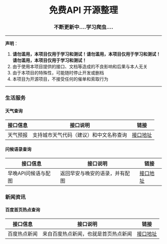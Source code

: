 <h1 align="center">免费API 开源整理</h1>

<h3 align="center">不断更新中....学习爬虫....</h3> 

---

**声明**：

1. **请勿滥用，本项目仅用于学习和测试！请勿滥用，本项目仅用于学习和测试！请勿滥用，本项目仅用于学习和测试！**
2. 由于使用本项目提供的接口、文档等造成的不良影响和后果与本人无关
3. 由于本项目的特殊性，可能随时停止开发或删档
4. 本项目为开源项目，不接受任何的催单和索取行为

---



### 生活服务

#### 天气查询

接口信息 | 接口说明 | 链接
----|----|----
天气预报 | 支持城市天气代码（建议）和中文名称查询 | [接口地址](https://www.fun-api.com/doc/wether)

#### 问候语录查询

接口信息 | 接口说明 | 链接
----|----|----
早晚API问候语与配图 | 返回早安与晚安的语录，并有配图 | [接口地址](https://www.fun-api.com/doc/salutation)

### 新闻资讯

#### 百度首页热点查询

接口信息 | 接口说明 | 链接
----|----|----
百度热点新闻 | 来自百度热点新闻，也就是首页热点新闻 | [接口地址](https://www.fun-api.com/doc/hotnews)

